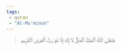 ```yaml
---
tags: 
 - quran 
 - "Al-Mu'minun"
---
```


> فَتَعَٰلَى ٱللَّهُ ٱلۡمَلِكُ ٱلۡحَقُّۖ لَآ إِلَٰهَ إِلَّا هُوَ رَبُّ ٱلۡعَرۡشِ ٱلۡكَرِيمِ
